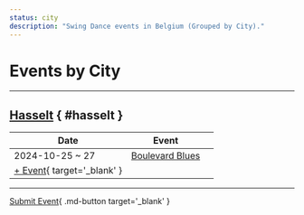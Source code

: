 ```yaml
---
status: city
description: "Swing Dance events in Belgium (Grouped by City)."
---
```


# Events by City

---

## <a id=hasselt></a>[Hasselt](#hasselt) { #hasselt }

| Date | Event | |
| --- | --- | --- |
| 2024-10-25 ~ 27 | [Boulevard Blues](boulevard-blues-2024.md) |  |
| [+ Event](https://github.com/swingdance/events/issues/new?assignees=&labels=add+event&projects=&template=02-add_entity.yml&title=%5B2025%2Fbe%5D%20%3CName%3E&region=be&province=Hasselt&city=Hasselt&org_id=&date_starts=2025-&date_ends=2025-){ target='_blank' }

---

[Submit Event](https://github.com/swingdance/events/issues/new?assignees=&labels=add+event&projects=&template=02-add_entity.yml&title=%5Bbe%5D%20%3CName%3E&region=be&province=&city=&org_id=2025){ .md-button target='_blank' }
